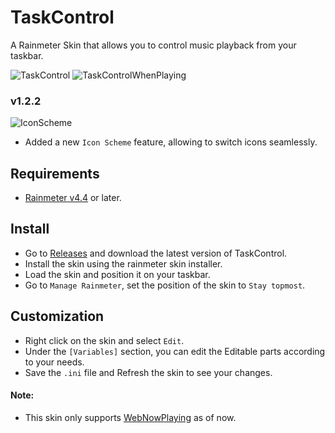 # TaskControl
A Rainmeter Skin that allows you to control music playback from your taskbar.

![TaskControl](https://i.imgur.com/YbqSczc.png)
![TaskControlWhenPlaying](https://i.imgur.com/cbozSI7.png)

### v1.2.2
![IconScheme](https://i.imgur.com/SvPB8VC.png)
* Added a new `Icon Scheme` feature, allowing to switch icons seamlessly.

## Requirements
* [Rainmeter v4.4](https://www.rainmeter.net) or later.

## Install
* Go to [Releases](https://github.com/ModkaVartini/TaskControl/releases) and download the latest version of TaskControl.
* Install the skin using the rainmeter skin installer.
* Load the skin and position it on your taskbar.
* Go to `Manage Rainmeter`, set the position of the skin to `Stay topmost`.

## Customization
* Right click on the skin and select `Edit`.
* Under the `[Variables]` section, you can edit the Editable parts according to your needs.
* Save the `.ini` file and Refresh the skin to see your changes.

#### Note:
- This skin only supports [WebNowPlaying](https://github.com/tjhrulz/WebNowPlaying) as of now.

